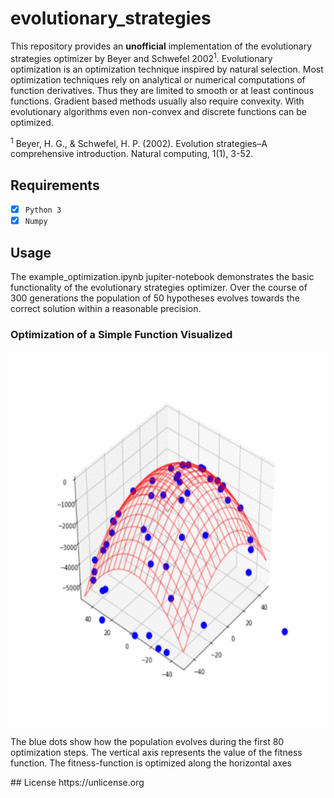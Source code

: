 # evolutionary_strategies
This repository provides an <b>unofficial</b> implementation of the evolutionary strategies optimizer by Beyer and Schwefel 2002<sup>1</sup>.
Evolutionary optimization is an optimization technique inspired by natural selection.
Most optimization techniques rely on analytical or numerical computations of function derivatives. Thus they are limited to smooth or at least continous functions. Gradient based methods usually also require convexity. With evolutionary algorithms even non-convex and discrete functions can be optimized.

<sup>1</sup> Beyer, H. G., & Schwefel, H. P. (2002). Evolution strategies–A comprehensive introduction. Natural computing, 1(1), 3-52.
## Requirements
- [x] `Python 3`
- [x] `Numpy`

## Usage
The example_optimization.ipynb jupiter-notebook demonstrates the basic functionality of the evolutionary strategies optimizer.
Over the course of 300 generations the population of 50 hypotheses evolves towards the correct solution within a reasonable precision.

### Optimization of a Simple Function Visualized
<p align="center">
<img src="https://github.com/janek-gross/evolutionary_strategies/blob/master/evolutionary_optimization.gif?raw=true" width="600" height="600"/>
</p>
<p>The blue dots show how the population evolves during the first 80 optimization steps. The vertical axis represents the value of the fitness function. The fitness-function is optimized along the horizontal axes</p>
## License
https://unlicense.org
